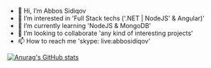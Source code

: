 - 👋 Hi, I’m Abbos Sidiqov
- 👀 I’m interested in 'Full Stack techs ('.NET | NodeJS' & Angular)'
- 🌱 I’m currently learning 'NodeJS & MongoDB'
- 💞️ I’m looking to collaborate 'any kind of interesting projects'
- 📫 How to reach me 'skype: live:abbosidiqov'

[![Anurag's GitHub stats](https://github-readme-stats.vercel.app/api?username=SidiqovAbbos)](https://github.com/SidiqovAbbos/github-readme-stats)

<!---
SidiqovAbbos/SidiqovAbbos is a ✨ special ✨ repository because its `README.md` (this file) appears on your GitHub profile.
You can click the Preview link to take a look at your changes.
--->
